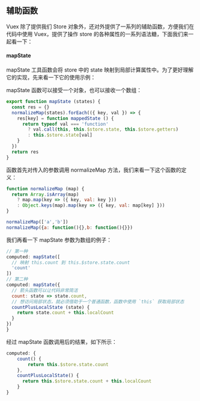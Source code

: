##  辅助函数  
Vuex 除了提供我们 Store 对象外，还对外提供了一系列的辅助函数，方便我们在代码中使用 Vuex，提供了操作 store 的各种属性的一系列语法糖，下面我们来一起看一下：

#### mapState 
mapState 工具函数会将 store 中的 state 映射到局部计算属性中。为了更好理解它的实现，先来看一下它的使用示例：

mapState 函数可以接受一个对象，也可以接收一个数组：
```javascript 
export function mapState (states) {
  const res = {}
  normalizeMap(states).forEach(({ key, val }) => {
    res[key] = function mappedState () {
      return typeof val === 'function'
        ? val.call(this, this.$store.state, this.$store.getters)
        : this.$store.state[val]
    }
  })
  return res
}
```
 
函数首先对传入的参数调用 normalizeMap 方法，我们来看一下这个函数的定义：
```javascript 
function normalizeMap (map) {
  return Array.isArray(map)
    ? map.map(key => ({ key, val: key }))
    : Object.keys(map).map(key => ({ key, val: map[key] }))
}
```
```javascript
normalizeMap(['a','b'])
normalizeMap({a: function(){},b: function(){}})
``` 


我们再看一下 mapState 参数为数组的例子：
```javascript 
// 第一种
computed: mapState([
  // 映射 this.count 到 this.$store.state.count
  'count'
])
// 第二种
computed: mapState({
  // 箭头函数可以让代码非常简洁
  count: state => state.count,
  // 想访问局部状态，就必须借助于一个普通函数，函数中使用 `this` 获取局部状态
  countPlusLocalState (state) {
    return state.count + this.localCount
  }
})
}
```
经过 mapState 函数调用后的结果，如下所示：

```javascript
computed: {
    count() {
	    return this.$store.state.count
    },
    countPlusLocalState() {
      return this.$store.state.count + this.localCount
    }
}
```
